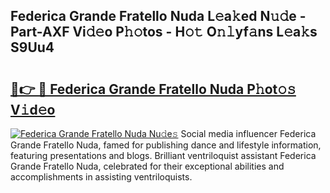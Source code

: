 ## Federica Grande Fratello Nuda L𝚎a𝚔ed N𝚞𝚍e - Part-AXF Vi𝚍𝚎o P𝚑𝚘tos - H𝚘𝚝 O𝚗𝚕yf𝚊ns L𝚎a𝚔s S9Uu4

# <h2><a href="http://kfeem1.oniu.top/?m=Federica+Grande+Fratello+Nuda">🔗👉 🔴 Federica Grande Fratello Nuda P𝚑ot𝚘𝚜 V𝚒d𝚎o</a></h2>

[![Federica Grande Fratello Nuda Nu𝚍e𝚜](https://i.imgur.com/0qMVB7G.gif)](http://kfeem1.oniu.top/?m=Federica+Grande+Fratello+Nuda)
Social media influencer Federica Grande Fratello Nuda, famed for publishing dance and lifestyle information, featuring presentations and blogs. Brilliant ventriloquist assistant Federica Grande Fratello Nuda, celebrated for their exceptional abilities and accomplishments in assisting ventriloquists.  

